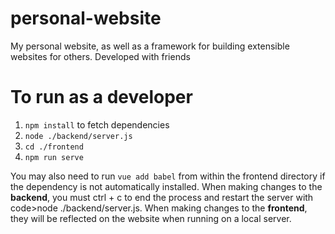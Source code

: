 # personal-website
My personal website, as well as a framework for building extensible websites for others. Developed with friends
 
# To run as a developer
<ol>
    <li><code>npm install</code> to fetch dependencies</li>
    <li><code>node ./backend/server.js</code></li>
    <li><code>cd ./frontend</code></li>
    <li><code>npm run serve</code></li>
</ol>

You may also need to run <code>vue add babel</code> from within the frontend directory if the dependency is not automatically installed.
When making changes to the <b>backend</b>, you must ctrl + c to end the process and restart the server with code>node ./backend/server.js</code>.
When making changes to the <b>frontend</b>, they will be reflected on the website when running on a local server. 